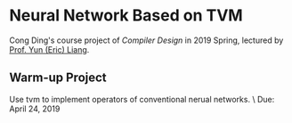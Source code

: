 #  Neural Network Based on TVM
Cong Ding's course project of *Compiler Design* in 2019 Spring, lectured by [Prof. Yun (Eric) Liang](http://ceca.pku.edu.cn/en/people_/faculty_/yun_liang/).

## Warm-up Project
Use tvm to implement operators of conventional nerual networks. \\
Due: April 24, 2019
